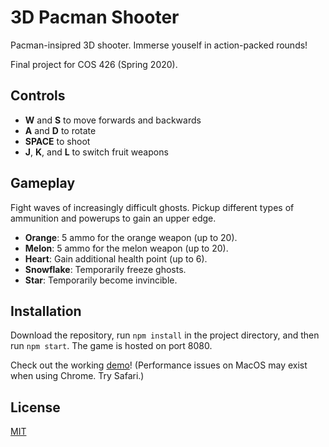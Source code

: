 # 3D Pacman Shooter

Pacman-insipred 3D shooter. Immerse youself in action-packed rounds!

Final project for COS 426 (Spring 2020).

## Controls
* **W** and **S** to move forwards and backwards
* **A** and **D** to rotate
* **SPACE** to shoot
* **J**, **K**, and **L** to switch fruit weapons

## Gameplay
Fight waves of increasingly difficult ghosts. Pickup different types of ammunition
and powerups to gain an upper edge.

* **Orange**: 5 ammo for the orange weapon (up to 20).
* **Melon**: 5 ammo for the melon weapon (up to 20).
* **Heart**: Gain additional health point (up to 6).
* **Snowflake**: Temporarily freeze ghosts.
* **Star**: Temporarily become invincible.

## Installation
Download the repository, run `npm install` in the project directory, and then
run `npm start`. The game is hosted on port 8080.

Check out the working [demo](http://michaelf49.github.io/Pacman3D/)! (Performance
issues on MacOS may exist when using Chrome. Try Safari.)

## License
[MIT](./LICENSE)
